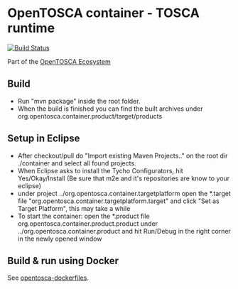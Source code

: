 # OpenTOSCA container - TOSCA runtime

[![Build Status](https://travis-ci.org/OpenTOSCA/container.svg?branch=master)](https://travis-ci.org/OpenTOSCA/container)

Part of the [OpenTOSCA Ecosystem](http://www.opentosca.org)


## Build

- Run "mvn package" inside the root folder. 
- When the build is finished you can find the built archives under org.opentosca.container.product/target/products


## Setup in Eclipse

- After checkout/pull do "Import existing Maven Projects.." on the root dir ./container and select all found projects.
- When Eclipse asks to install the Tycho Configurators, hit Yes/Okay/Install (Be sure that m2e and it's repositories are know to your eclipse)
- under project ../org.opentosca.container.targetplatform open the *.target file "org.opentosca.container.targetplatform.target" and click "Set as Target Platform", this may take a while
- To start the container: open the *.product file org.opentosca.container.product.product under ../org.opentosca.container.product and hit Run/Debug in the right corner in the newly opened window


## Build & run using Docker

See [opentosca-dockerfiles](https://github.com/jojow/opentosca-dockerfiles).
